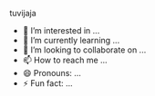 tuvijaja
- 👀 I’m interested in ...
- 🌱 I’m currently learning ...
- 💞️ I’m looking to collaborate on ...
- 📫 How to reach me ...
- 😄 Pronouns: ...
- ⚡ Fun fact: ...

<!---
tuvijaja/tuvijaja is a ✨ special ✨ repository because its `README.md` (this file) appears on your GitHub profile.
You can click the Preview link to take a look at your changes.
--->
